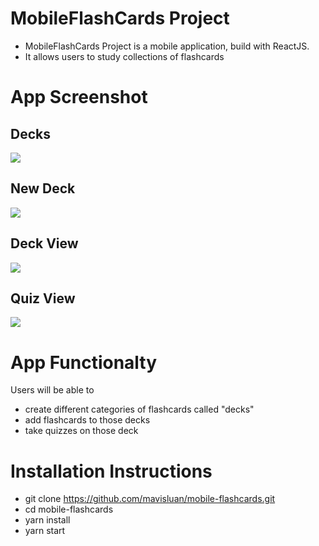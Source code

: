 # MobileFlashCards Project

- MobileFlashCards Project is a mobile application, build with ReactJS. 
- It allows users to study collections of flashcards


# App Screenshot

## Decks 
![](utils/icons/decks.png)

## New Deck 
![](utils/icons/new-deck.png)

## Deck View
![](utils/icons/deck.png)

## Quiz View
![](utils/icons/quiz.png)


# App Functionalty

Users will be able to
- create different categories of flashcards called "decks"
- add flashcards to those decks
- take quizzes on those deck


# Installation Instructions

- git clone https://github.com/mavisluan/mobile-flashcards.git
- cd mobile-flashcards
- yarn install
- yarn start
